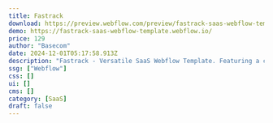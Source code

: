 ```yaml
---
title: Fastrack
download: https://preview.webflow.com/preview/fastrack-saas-webflow-template?utm_medium=preview_link&utm_source=dashboard&utm_content=fastrack-saas-webflow-template&preview=d23fdd397cd4678692c8d8a4737fd3cc&workflow=preview
demo: https://fastrack-saas-webflow-template.webflow.io/
price: 129
author: "Basecom"
date: 2024-12-01T05:17:58.913Z
description: "Fastrack - Versatile SaaS Webflow Template. Featuring a customizable design, responsive layout, and seamless integration, Fastrack enables SaaS companies and startups to present their brand impactfully with an outstanding website."
ssg: ["Webflow"]
css: []
ui: []
cms: []
category: [SaaS]
draft: false
---
```

